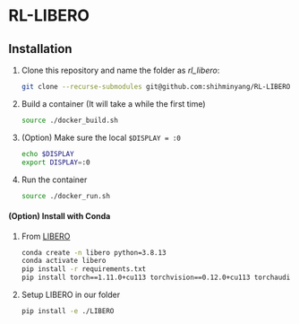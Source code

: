 # RL-LIBERO

## Installation
1. Clone this repository and name the folder as *rl_libero*:

    ```bash
    git clone --recurse-submodules git@github.com:shihminyang/RL-LIBERO.git rl_libero
    ```

2. Build a container (It will take a while the first time)

    ```bash
    source ./docker_build.sh
    ```

3. (Option) Make sure the local `$DISPLAY = :0`
    ```bash
    echo $DISPLAY
    export DISPLAY=:0
    ```

3. Run the container

    ```bash
    source ./docker_run.sh
    ```


#### (Option) Install with Conda
1. From [LIBERO](https://github.com/Lifelong-Robot-Learning/LIBERO)

    ```bash
    conda create -n libero python=3.8.13
    conda activate libero
    pip install -r requirements.txt
    pip install torch==1.11.0+cu113 torchvision==0.12.0+cu113 torchaudio==0.11.0 --extra-index-url https://download.pytorch.org/whl/cu113
    ```

2. Setup LIBERO in our folder
    ```bash
    pip install -e ./LIBERO
    ```
